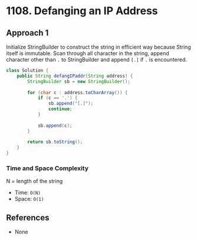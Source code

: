 # 1108. Defanging an IP Address

## Approach 1
Initialize StringBuilder to construct the string in efficient way because String itself is immutable. Scan through all character in the string, append character other than `.` to StringBuilder and append `[.]` if `.` is encountered.

```Java
class Solution {
    public String defangIPaddr(String address) {
        StringBuilder sb = new StringBuilder();
        
        for (char c : address.toCharArray()) {
            if (c == '.') {
                sb.append("[.]");
                continue;
            }
            
            sb.append(c);
        }
        
        return sb.toString();
    }
}
```

### Time and Space Complexity

N = length of the string
- Time: `O(N)`
- Space: `O(1)`

## References
- None